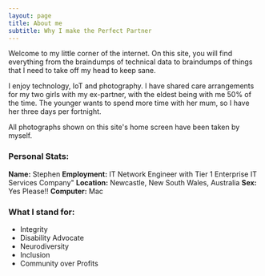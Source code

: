```yaml
---
layout: page
title: About me
subtitle: Why I make the Perfect Partner
---
```


Welcome to my little corner of the internet. On this site, you will find everything from the braindumps of technical data to braindumps of things that I need to take off my head to keep sane.

I enjoy technology, IoT and photography. I have shared care arrangements for my two girls with my ex-partner, with the eldest being with me 50% of the time. The younger wants to spend more time with her mum, so I have her three days per fortnight.

All photographs shown on this site's home screen have been taken by myself.

### Personal Stats:

**Name:** Stephen
**Employment:** IT Network Engineer with Tier 1 Enterprise IT Services Company"
**Location:** Newcastle, New South Wales, Australia
**Sex:** Yes Please!!
**Computer:** Mac

### What I stand for:

* Integrity
* Disability Advocate
* Neurodiversity
* Inclusion
* Community over Profits

